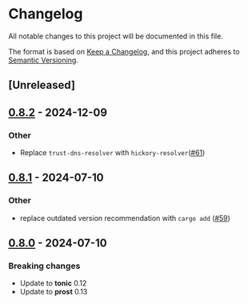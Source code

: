 # Changelog
All notable changes to this project will be documented in this file.

The format is based on [Keep a Changelog](https://keepachangelog.com/en/1.0.0/),
and this project adheres to [Semantic Versioning](https://semver.org/spec/v2.0.0.html).

## [Unreleased]

## [0.8.2](https://github.com/TrueLayer/ginepro/compare/ginepro-v0.8.2...ginepro-v0.8.1) - 2024-12-09

### Other
- Replace `trust-dns-resolver` with `hickory-resolver`([#61](https://github.com/TrueLayer/ginepro/pull/61))

## [0.8.1](https://github.com/TrueLayer/ginepro/compare/ginepro-v0.8.0...ginepro-v0.8.1) - 2024-07-10

### Other
- replace outdated version recommendation with `cargo add` ([#59](https://github.com/TrueLayer/ginepro/pull/59))

## [0.8.0](https://github.com/TrueLayer/ginepro/compare/ginepro-v0.7.2...ginepro-v0.8.0) - 2024-07-10

### Breaking changes

* Update to **tonic** 0.12
* Update to **prost** 0.13
